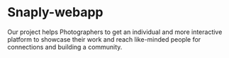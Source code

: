 # Snaply-webapp
Our project helps Photographers to get an individual and more interactive platform to showcase their work and reach like-minded people for connections and building a community.
